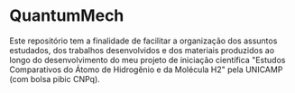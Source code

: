 # QuantumMech
Este repositório tem a finalidade de facilitar a organização dos assuntos estudados, dos trabalhos desenvolvidos e dos materiais produzidos ao longo do desenvolvimento do meu projeto de iniciação científica "Estudos Comparativos do Átomo de Hidrogênio e da Molécula H2" pela UNICAMP (com bolsa pibic CNPq).
